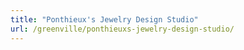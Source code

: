 ```yaml
---
title: "Ponthieux's Jewelry Design Studio"
url: /greenville/ponthieuxs-jewelry-design-studio/
---
```

